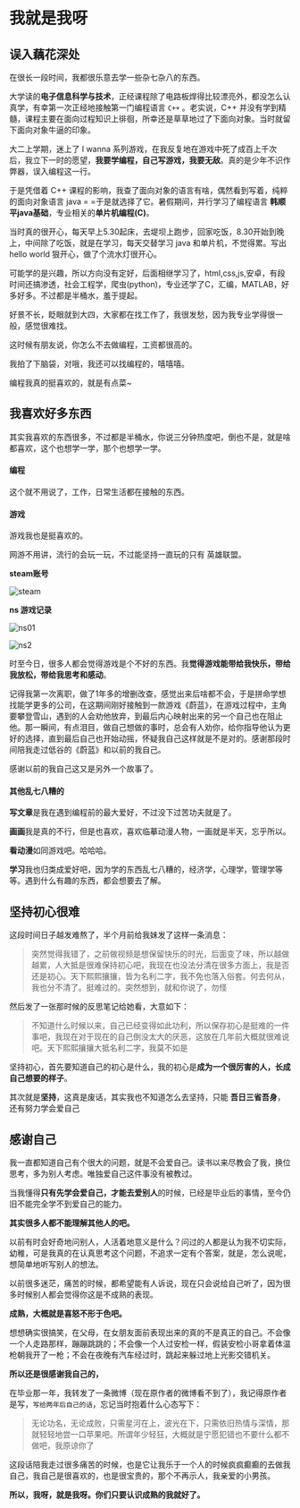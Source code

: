 # 我就是我呀

## 误入藕花深处

在很长一段时间，我都很乐意去学一些杂七杂八的东西。

大学读的**电子信息科学与技术**，正经课程除了电路板焊得比较漂亮外，都没怎么认真学，有幸第一次正经地接触第一门编程语言 `C++` 。老实说，C++ 并没有学到精髓，课程主要在面向过程知识上徘徊，所幸还是草草地过了下面向对象。当时就留下面向对象牛逼的印象。

大二上学期，迷上了 I wanna 系列游戏，在我反复地在游戏中死了成百上千次后，我立下一时的愿望，**我要学编程，自己写游戏，我要无敌**。真的是少年不识作弊器，误入编程这一行。

于是凭借着 C++ 课程的影响，我查了面向对象的语言有啥，偶然看到写着，纯粹的面向对象语言 java = =于是就选择了它。暑假期间，并行学习了编程语言 **韩顺平java基础**，专业相关的**单片机编程(C)**。

当时真的很开心，每天早上5.30起床，去堤坝上跑步，回家吃饭，8.30开始到晚上，中间除了吃饭，就是在学习，每天交替学习 java 和单片机，不觉得累。写出hello world 狠开心，做了个流水灯很开心。

可能学的是兴趣，所以方向没有定好，后面相继学习了，html,css,js,安卓，有段时间还搞渗透，社会工程学，爬虫(python)，专业还学了C，汇编，MATLAB，好多好多。不过都是半桶水，羞于提起。

好景不长，眨眼就到大四，大家都在找工作了，我很发愁，因为我专业学得很一般，感觉很难找。

这时候有朋友说，你怎么不去做编程，工资都很高的。

我拍了下脑袋，对哦，我还可以找编程的，嘻嘻嘻。

编程我真的挺喜欢的，就是有点菜~



## 我喜欢好多东西

其实我喜欢的东西很多，不过都是半桶水，你说三分钟热度吧，倒也不是，就是啥都喜欢，这个也想学一学，那个也想学一学。



#### 编程

这个就不用说了，工作，日常生活都在接触的东西。



#### 游戏

游戏我也是挺喜欢的。

网游不用讲，流行的会玩一玩，不过能坚持一直玩的只有 英雄联盟。

**steam账号**

![steam](https://raw.githubusercontent.com/XuZhuohao/picture/master/other/book/who%20am%20I/steam-game.jpg)

**ns 游戏记录**

![ns01](https://raw.githubusercontent.com/XuZhuohao/picture/master/other/book/who%20am%20I/game-ns01.jpg)

![ns2](https://raw.githubusercontent.com/XuZhuohao/picture/master/other/book/who%20am%20I/game-ns02.jpg)



时至今日，很多人都会觉得游戏是个不好的东西。我**觉得游戏能带给我快乐，带给我放松，带给我思考和感动**。

记得我第一次离职，做了1年多的增删改查，感觉出来后啥都不会，于是拼命学想找能学更多的公司，在这期间刚好接触到一款游戏《蔚蓝》，在游戏过程中，主角要攀登雪山，遇到的人会劝他放弃，到最后内心映射出来的另一个自己也在阻止他。那一瞬间，有点泪目，做自己想做的事时，总会有人劝你，给你指导他认为更好的选择，直到最后自己也开始动摇，怀疑我自己这样就是不是对的。感谢那段时间陪我走过低谷的《蔚蓝》和以前的我自己。

感谢以前的我自己这又是另外一个故事了。



#### 其他乱七八糟的

**写文章**是我在遇到编程前的最大爱好，不过没下过苦功夫就是了。

**画画**我是真的不行，但是也喜欢，喜欢临摹动漫人物，一画就是半天，忘乎所以。

**看动漫**如同游戏吧。哈哈哈。

**学习**我也归类成爱好吧，因为学的东西乱七八糟的，经济学，心理学，管理学等等。遇到什么有趣的东西，都会想要去了解。





## 坚持初心很难

这段时间日子越发难熬了，半个月前给我妹发了这样一条消息：

> 突然觉得我错了，之前做视频是想保留快乐的时光，后面变了味，所以越做越累，人大抵是很难保持初心吧，我现在也没法分清在很多方面上，我是否还是初心。天下熙熙攘攘，皆为名利二字，我不免也落入俗套。何去何从，我也分不清了。挺难过的。突然想到，就和你说了，勿怪

然后发了一张那时候的反思笔记给她看，大意如下：

> 不知道什么时候以来，自己已经变得如此功利，所以保存初心是挺难的一件事吧，我现在对于现在的自己倒没太大的厌恶，这放在几年前大概就很难说吧。天下熙熙攘攘大抵名利二字，我莫不如是

坚持初心，首先要知道自己的初心是什么，我的初心是**成为一个很厉害的人，长成自己想要的样子**。

其次就是**坚持**，这真是废话，其实我也不知道怎么去坚持，只能 **吾日三省吾身**，还有努力学会爱自己



## 感谢自己

我一直都知道自己有个很大的问题，就是不会爱自己。读书以来尽教会了我，换位思考，多为别人考虑。唯独爱自己这件事没有被教过。

当我懂得**只有先学会爱自己，才能去爱别人**的时候，已经是毕业后的事情，至今仍旧不能完全学不到爱自己的能力。

**其实很多人都不能理解其他人的吧。**

以前有时会好奇地问别人，人活着地意义是什么？问过的人都是认为我不切实际，幼稚，可是我真的在认真思考这个问题，不追求一定有个答案，就是，怎么说呢，想简单地听写别人的想法。

以前很多迷茫，痛苦的时候，都希望能有人诉说，现在只会说给自己听了，因为很多时候别人都会觉得你这是不成熟的表现。

**成熟，大概就是喜怒不形于色吧。**

想想确实很搞笑，在父母，在女朋友面前表现出来的真的不是真正的自己。不会像一个人走路那样，蹦蹦跳跳的；不会像一个人过安检一样，假装安检小哥拿着体温枪朝我开了一枪；不会在夜晚有汽车经过时，跳起来躲过地上光影交错机关。

**所以还是很感谢我自己的，**

在毕业那一年，我转发了一条微博（现在原作者的微博看不到了），我记得原作者是写，`写给两年后自己的话`，忘记当时抱着什么心态写下：

> 无论功名，无论成败，只需星河在上，波光在下，只需依旧热情与深情，那就轻轻地尝一口苹果吧。所谓年少轻狂，大概就是宁愿犯错也不要什么都不做吧，我原谅你了

这段话陪我走过很多痛苦的时候，也是它让我乐于一个人的时候疯疯癫癫的去做我自己，我自己是很喜欢的，也是很宝贵的，那个不再示人，我亲爱的小男孩。



**所以，我呀，就是我呀。你们只要认识成熟的我就好了。**



















